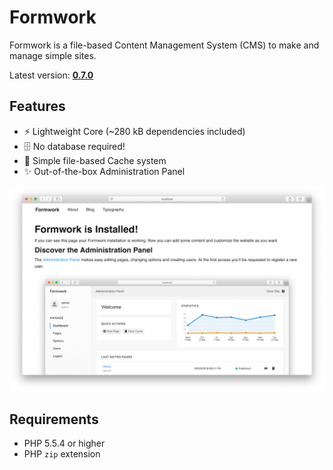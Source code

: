 # Formwork
Formwork is a file-based Content Management System (CMS) to make and manage simple sites.

Latest version: [**0.7.0**](https://github.com/giuscris/formwork/releases/tag/0.7.0)

## Features
 * ⚡️ Lightweight Core (~280 kB dependencies included)
 * 🗄 No database required!
 * 📑 Simple file-based Cache system
 * ✨ Out-of-the-box Administration Panel

![](assets/images/formwork.png)

## Requirements
 * PHP 5.5.4 or higher
 * PHP `zip` extension
